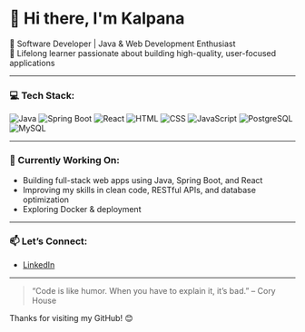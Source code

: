 # 👋 Hi there, I'm Kalpana

🚀 Software Developer | Java & Web Development Enthusiast  
🌱 Lifelong learner passionate about building high-quality, user-focused applications

---

### 💻 Tech Stack:
![Java](https://img.shields.io/badge/Java-%23ED8B00.svg?style=for-the-badge&logo=java&logoColor=white)
![Spring Boot](https://img.shields.io/badge/Spring_Boot-6DB33F?style=for-the-badge&logo=spring-boot&logoColor=white)
![React](https://img.shields.io/badge/React-20232A?style=for-the-badge&logo=react&logoColor=61DAFB)
![HTML](https://img.shields.io/badge/HTML5-E34F26?style=for-the-badge&logo=html5&logoColor=white)
![CSS](https://img.shields.io/badge/CSS3-1572B6?style=for-the-badge&logo=css3&logoColor=white)
![JavaScript](https://img.shields.io/badge/JavaScript-F7DF1E?style=for-the-badge&logo=javascript&logoColor=black)
![PostgreSQL](https://img.shields.io/badge/PostgreSQL-316192?style=for-the-badge&logo=postgresql&logoColor=white)
![MySQL](https://img.shields.io/badge/MySQL-005C84?style=for-the-badge&logo=mysql&logoColor=white)

---

### 📌 Currently Working On:
- Building full-stack web apps using Java, Spring Boot, and React
- Improving my skills in clean code, RESTful APIs, and database optimization
- Exploring Docker & deployment

---

### 📫 Let’s Connect:
- [LinkedIn](https://www.linkedin.com/in/kalpana-b95851203)

---

> “Code is like humor. When you have to explain it, it’s bad.” – Cory House

Thanks for visiting my GitHub! 😊
